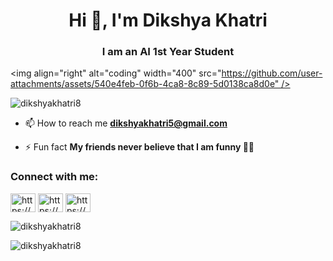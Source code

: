 <h1 align="center">Hi 👋, I'm Dikshya Khatri</h1>
<h3 align="center">I am an AI 1st Year Student</h3>



<img align="right" alt="coding" width="400" src="https://github.com/user-attachments/assets/540e4feb-0f6b-4ca8-8c89-5d0138ca8d0e" />

<p align="left"> <img src="https://komarev.com/ghpvc/?username=dikshyakhatri8&label=Profile%20views&color=0e75b6&style=flat" alt="dikshyakhatri8" /> </p>

- 📫 How to reach me **dikshyakhatri5@gmail.com**

- ⚡ Fun fact **My friends never believe that I am funny 🤷‍♀️**

<h3 align="left">Connect with me:</h3>
<p align="left">
<a href="https://linkedin.com/in/https://www.linkedin.com/in/dikshya-khatri-a7336617a/" target="blank"><img align="center" src="https://raw.githubusercontent.com/rahuldkjain/github-profile-readme-generator/master/src/images/icons/Social/linked-in-alt.svg" alt="https://www.linkedin.com/in/dikshya-khatri-a7336617a/" height="30" width="40" /></a>
<a href="https://stackoverflow.com/users/https://stackoverflow.com/users/preferences/24984796" target="blank"><img align="center" src="https://raw.githubusercontent.com/rahuldkjain/github-profile-readme-generator/master/src/images/icons/Social/stack-overflow.svg" alt="https://stackoverflow.com/users/preferences/24984796" height="30" width="40" /></a>
<a href="https://instagram.com/https://www.instagram.com/dikshyakhatri8/" target="blank"><img align="center" src="https://raw.githubusercontent.com/rahuldkjain/github-profile-readme-generator/master/src/images/icons/Social/instagram.svg" alt="https://www.instagram.com/dikshyakhatri8/" height="30" width="40" /></a>
</p>

<p><img align="center" src="https://github-readme-stats.vercel.app/api/top-langs?username=dikshyakhatri8&show_icons=true&locale=en&layout=compact" alt="dikshyakhatri8" /></p>

<p><img align="center" src="https://github-readme-streak-stats.herokuapp.com/?user=dikshyakhatri8&" alt="dikshyakhatri8" /></p>






